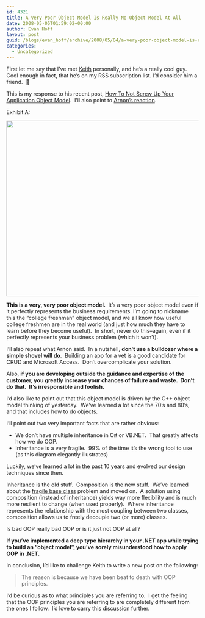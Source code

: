 ```yaml
---
id: 4321
title: A Very Poor Object Model Is Really No Object Model At All
date: 2008-05-05T01:59:02+00:00
author: Evan Hoff
layout: post
guid: /blogs/evan_hoff/archive/2008/05/04/a-very-poor-object-model-is-really-no-object-model-at-all.aspx
categories:
  - Uncategorized
---
```

First let me say that I&#8217;ve met <a href="http://keithelder.net/blog/" target="_blank">Keith</a> personally, and he&#8217;s a really cool guy.&nbsp; Cool enough in fact, that he&#8217;s on my RSS subscription list. I&#8217;d consider him a friend.&nbsp; 🙂

This is my response to his recent post, <a href="http://keithelder.net/blog/archive/2008/05/02/How-To-Not-Screw-Up-Your-Application-Object-Model.aspx" target="_blank">How To Not Screw Up Your Application Object Model</a>.&nbsp; I&#8217;ll also point to <a href="http://www.rgoarchitects.com/nblog/2008/05/04/OOPsAnExampleOfMisusingTheTermOOP.aspx" target="_blank">Arnon&#8217;s reaction</a>.

Exhibit A:

[<img style="border-right: 0px;border-top: 0px;border-left: 0px;border-bottom: 0px" height="461" src="http://www.lostechies.com/blogs/evan_hoff/WindowsLiveWriter/AVeryPoorObjectModelIsReallyNoObjectMode_13513/objectmodel_thumb[1].png" width="640" border="0" />](http://www.lostechies.com/blogs/evan_hoff/WindowsLiveWriter/AVeryPoorObjectModelIsReallyNoObjectMode_13513/objectmodel[3].png) 

**This is a very, very poor object model.**&nbsp; It&#8217;s a very poor object model even if it perfectly represents the business requirements. I&#8217;m going to nickname this the &#8220;college freshman&#8221; object model, and we all know how useful college freshmen are in the real world (and just how much they have to learn before they become useful).&nbsp; In short, never do this&#8211;again, even if it perfectly represents your business problem (which it won&#8217;t).

I&#8217;ll also repeat what Arnon said.&nbsp; In a nutshell, **don&#8217;t use a bulldozer where a simple shovel will do**.&nbsp; Building an app for a vet is a good candidate for CRUD and Microsoft Access.&nbsp; Don&#8217;t overcomplicate your solution.

Also, **if you are developing outside the guidance and expertise of the customer, you greatly increase your chances of failure and waste.&nbsp; Don&#8217;t do that.&nbsp; It&#8217;s irresponsible and foolish.**

I&#8217;d also like to point out that this object model is driven by the C++ object model thinking&nbsp;of yesterday.&nbsp; We&#8217;ve learned a lot since the 70&#8217;s and 80&#8217;s, and that includes how to do objects.

I&#8217;ll point out two very important facts that are rather obvious:

  * We don&#8217;t have multiple inheritance in C# or VB.NET.&nbsp; That greatly affects how we do OOP.
  * Inheritance is a very fragile.&nbsp; 99% of the time it&#8217;s the wrong tool to use (as this diagram elegantly illustrates)

Luckily, we&#8217;ve learned a lot in the past 10 years and evolved our design techniques since then.

Inheritance is the old stuff.&nbsp; Composition is the new stuff.&nbsp; We&#8217;ve learned about the <a href="http://en.wikipedia.org/wiki/Fragile_base_class" target="_blank">fragile base class</a> problem and moved on.&nbsp; A solution using composition (instead of inheritance) yields way more flexibility and is much more resilient to change (when used properly).&nbsp; Where inheritance represents the relationship with the most coupling between two classes, composition allows us to freely decouple two (or more) classes.

Is bad OOP really bad OOP or is it just not OOP at all?

**If&nbsp;you&#8217;ve implemented a deep type hierarchy in your .NET app while trying to build an &#8220;object model&#8221;, you&#8217;ve sorely misunderstood how to apply OOP in .NET.**

In conclusion, I&#8217;d like to challenge Keith to write a new post on the following:

> The reason is because we have been beat to death with OOP principles.

I&#8217;d be curious as to what principles you are referring to.&nbsp;&nbsp;I get the feeling that the OOP principles you are referring to are completely different from the ones I follow.&nbsp; I&#8217;d love to carry this discussion further.